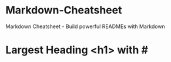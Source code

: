# Markdown-Cheatsheet
Markdown Cheatsheet - Build powerful READMEs with Markdown

# Largest Heading \<h1> with \#
